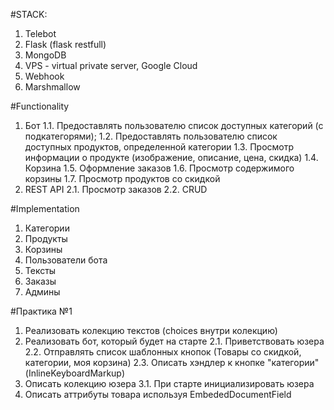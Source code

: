 #STACK:
1) Telebot
2) Flask (flask restfull)
3) MongoDB
4) VPS - virtual private server, Google Cloud
5) Webhook
6) Marshmallow

#Functionality
1) Бот
1.1. Предоставлять пользователю список доступных категорий (с подкатегорями);
1.2. Предоставлять пользователю список доступных продуктов, определенной категории
1.3. Просмотр информации о продукте (изображение, описание, цена, скидка)
1.4. Корзина
1.5. Оформление заказов
1.6. Просмотр содержимого корзины
1.7. Просмотр продуктов со скидкой
2) REST API
2.1. Просмотр заказов
2.2. CRUD

#Implementation
1) Категории
2) Продукты
3) Корзины
4) Пользователи бота
5) Тексты
6) Заказы
7) Админы

#Практика №1
1) Реализовать колекцию текстов (choices внутри колекцию)
2) Реализовать бот, который будет на старте
2.1. Приветствовать юзера
2.2. Отправлять список шаблонных кнопок
(Товары со скидкой, категории, моя корзина)
2.3. Описать хэндлер к кнопке "категории" (InlineKeyboardMarkup)
3) Описать колекцию юзера
3.1. При старте инициализировать юзера
4) Описать аттрибуты товара используя EmbededDocumentField
